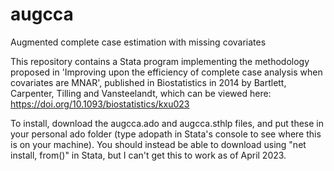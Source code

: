 # augcca
Augmented complete case estimation with missing covariates

This repository contains a Stata program implementing the methodology proposed in 'Improving upon the efficiency of complete case analysis when covariates are MNAR', published in Biostatistics in 2014 by Bartlett, Carpenter, Tilling and Vansteelandt, which can be viewed here: https://doi.org/10.1093/biostatistics/kxu023

To install, download the augcca.ado and augcca.sthlp files, and put these in your personal ado folder (type adopath in Stata's console to see where this is on your machine). You should instead be able to download using "net install, from()" in Stata, but I can't get this to work as of April 2023.

